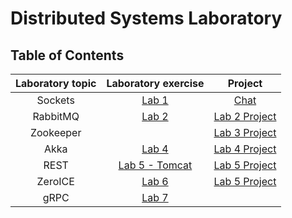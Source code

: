 # Distributed Systems Laboratory

## Table of Contents
| Laboratory topic | Laboratory exercise | Project |
|:-------------:|:-------------:|:-----:|
| Sockets | [Lab 1](https://github.com/maciektr/distributed_lab/tree/master/lab1) | [Chat](https://github.com/maciektr/distributed_lab/tree/master/chat) |
| RabbitMQ | [Lab 2](https://github.com/maciektr/distributed_lab/tree/master/lab2) | [Lab 2 Project](https://github.com/maciektr/distributed_lab/tree/master/lab2_project) |
| Zookeeper |  | [Lab 3 Project](https://github.com/maciektr/distributed_lab/tree/master/lab3) |
| Akka | [Lab 4](https://github.com/maciektr/distributed_lab/tree/master/lab4) | [Lab 4 Project](https://github.com/maciektr/distributed_lab/tree/master/lab4_project) |
| REST | [Lab 5 - Tomcat](https://github.com/maciektr/distributed_lab/tree/master/lab5) | [Lab 5 Project](https://github.com/maciektr/distributed_lab/tree/master/doghub) |
| ZeroICE | [Lab 6](https://github.com/maciektr/distributed_lab/tree/master/lab6) | [Lab 5 Project](https://github.com/maciektr/distributed_lab/tree/master/lab6_project) |
| gRPC | [Lab 7](https://github.com/maciektr/distributed_lab/tree/master/lab7) |  |
